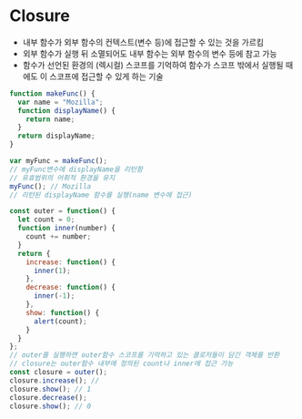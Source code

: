 # Closure
- 내부 함수가 외부 함수의 컨텍스트(변수 등)에 접근할 수 있는 것을 가르킴
- 외부 함수가 실행 뒤 소멸되어도 내부 함수는 외부 함수의 변수 등에 참고 가능
- 함수가 선언된 환경의 (렉시컬) 스코프를 기억하여 함수가 스코프 밖에서 실행될 때에도 이 스코프에 접근할 수 있게 하는 기술

```js
function makeFunc() {
  var name = "Mozilla";
  function displayName() {
    return name;
  }
  return displayName;
}

var myFunc = makeFunc();
// myFunc변수에 displayName을 리턴함
// 유효범위의 어휘적 환경을 유지
myFunc(); // Mozilla
// 리턴된 displayName 함수를 실행(name 변수에 접근)
```

```js
const outer = function() {
  let count = 0;
  function inner(number) {
    count += number;
  }
  return {
    increase: function() {
      inner(1);
    },
    decrease: function() {
      inner(-1);
    },
    show: function() {
      alert(count);
    }
  }
};
// outer를 실행하면 outer함수 스코프를 기억하고 있는 클로저들이 담긴 객체를 반환
// closure는 outer함수 내부에 정의된 count나 inner에 접근 가능
const closure = outer();
closure.increase(); //
closure.show(); // 1
closure.decrease();
closure.show(); // 0
```